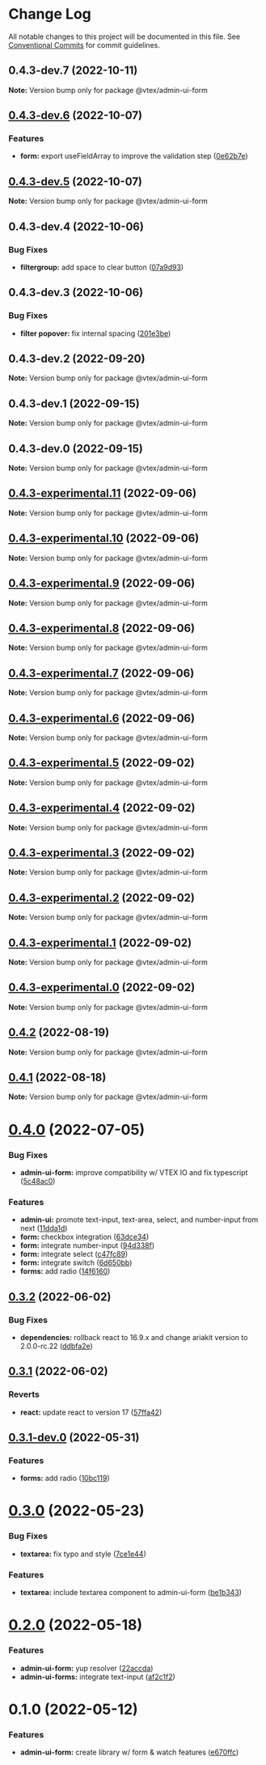 # Change Log

All notable changes to this project will be documented in this file.
See [Conventional Commits](https://conventionalcommits.org) for commit guidelines.

## 0.4.3-dev.7 (2022-10-11)

**Note:** Version bump only for package @vtex/admin-ui-form





## [0.4.3-dev.6](https://github.com/vtex/admin-ui/compare/@vtex/admin-ui-form@0.4.3-dev.5...@vtex/admin-ui-form@0.4.3-dev.6) (2022-10-07)


### Features

* **form:** export useFieldArray to improve the validation step ([0e62b7e](https://github.com/vtex/admin-ui/commit/0e62b7e3d8adcc69989de622b01c01f20bc8bf09))





## [0.4.3-dev.5](https://github.com/vtex/admin-ui/compare/@vtex/admin-ui-form@0.4.3-dev.4...@vtex/admin-ui-form@0.4.3-dev.5) (2022-10-07)

**Note:** Version bump only for package @vtex/admin-ui-form





## 0.4.3-dev.4 (2022-10-06)


### Bug Fixes

* **filtergroup:** add space to clear button ([07a9d93](https://github.com/vtex/admin-ui/commit/07a9d936de8a5b1d8cde725251d12c12a9506323))





## 0.4.3-dev.3 (2022-10-06)


### Bug Fixes

* **filter popover:** fix internal spacing ([201e3be](https://github.com/vtex/admin-ui/commit/201e3be897ecaaccc410b7e83815fddf43135b39))





## 0.4.3-dev.2 (2022-09-20)

**Note:** Version bump only for package @vtex/admin-ui-form





## 0.4.3-dev.1 (2022-09-15)

**Note:** Version bump only for package @vtex/admin-ui-form





## 0.4.3-dev.0 (2022-09-15)

**Note:** Version bump only for package @vtex/admin-ui-form

## [0.4.3-experimental.11](https://github.com/vtex/admin-ui/compare/@vtex/admin-ui-form@0.4.3-experimental.10...@vtex/admin-ui-form@0.4.3-experimental.11) (2022-09-06)

**Note:** Version bump only for package @vtex/admin-ui-form

## [0.4.3-experimental.10](https://github.com/vtex/admin-ui/compare/@vtex/admin-ui-form@0.4.3-experimental.9...@vtex/admin-ui-form@0.4.3-experimental.10) (2022-09-06)

**Note:** Version bump only for package @vtex/admin-ui-form

## [0.4.3-experimental.9](https://github.com/vtex/admin-ui/compare/@vtex/admin-ui-form@0.4.3-experimental.8...@vtex/admin-ui-form@0.4.3-experimental.9) (2022-09-06)

**Note:** Version bump only for package @vtex/admin-ui-form

## [0.4.3-experimental.8](https://github.com/vtex/admin-ui/compare/@vtex/admin-ui-form@0.4.3-experimental.7...@vtex/admin-ui-form@0.4.3-experimental.8) (2022-09-06)

**Note:** Version bump only for package @vtex/admin-ui-form

## [0.4.3-experimental.7](https://github.com/vtex/admin-ui/compare/@vtex/admin-ui-form@0.4.3-experimental.6...@vtex/admin-ui-form@0.4.3-experimental.7) (2022-09-06)

**Note:** Version bump only for package @vtex/admin-ui-form

## [0.4.3-experimental.6](https://github.com/vtex/admin-ui/compare/@vtex/admin-ui-form@0.4.3-experimental.5...@vtex/admin-ui-form@0.4.3-experimental.6) (2022-09-06)

**Note:** Version bump only for package @vtex/admin-ui-form

## [0.4.3-experimental.5](https://github.com/vtex/admin-ui/compare/@vtex/admin-ui-form@0.4.3-experimental.4...@vtex/admin-ui-form@0.4.3-experimental.5) (2022-09-02)

**Note:** Version bump only for package @vtex/admin-ui-form

## [0.4.3-experimental.4](https://github.com/vtex/admin-ui/compare/@vtex/admin-ui-form@0.4.3-experimental.3...@vtex/admin-ui-form@0.4.3-experimental.4) (2022-09-02)

**Note:** Version bump only for package @vtex/admin-ui-form

## [0.4.3-experimental.3](https://github.com/vtex/admin-ui/compare/@vtex/admin-ui-form@0.4.3-experimental.2...@vtex/admin-ui-form@0.4.3-experimental.3) (2022-09-02)

**Note:** Version bump only for package @vtex/admin-ui-form

## [0.4.3-experimental.2](https://github.com/vtex/admin-ui/compare/@vtex/admin-ui-form@0.4.3-experimental.1...@vtex/admin-ui-form@0.4.3-experimental.2) (2022-09-02)

**Note:** Version bump only for package @vtex/admin-ui-form

## [0.4.3-experimental.1](https://github.com/vtex/admin-ui/compare/@vtex/admin-ui-form@0.4.2...@vtex/admin-ui-form@0.4.3-experimental.1) (2022-09-02)

**Note:** Version bump only for package @vtex/admin-ui-form

## [0.4.3-experimental.0](https://github.com/vtex/admin-ui/compare/@vtex/admin-ui-form@0.4.2...@vtex/admin-ui-form@0.4.3-experimental.0) (2022-09-02)

**Note:** Version bump only for package @vtex/admin-ui-form

## [0.4.2](https://github.com/vtex/admin-ui/compare/@vtex/admin-ui-form@0.4.1...@vtex/admin-ui-form@0.4.2) (2022-08-19)

**Note:** Version bump only for package @vtex/admin-ui-form

## [0.4.1](https://github.com/vtex/admin-ui/compare/@vtex/admin-ui-form@0.4.0...@vtex/admin-ui-form@0.4.1) (2022-08-18)

**Note:** Version bump only for package @vtex/admin-ui-form

# [0.4.0](https://github.com/vtex/admin-ui/compare/@vtex/admin-ui-form@0.3.2...@vtex/admin-ui-form@0.4.0) (2022-07-05)

### Bug Fixes

- **admin-ui-form:** improve compatibility w/ VTEX IO and fix typescript ([5c48ac0](https://github.com/vtex/admin-ui/commit/5c48ac03856b1e726323caa2df0d5e0f66f36bd5))

### Features

- **admin-ui:** promote text-input, text-area, select, and number-input from next ([11dda1d](https://github.com/vtex/admin-ui/commit/11dda1d0bc60396c5f36936813e987295a1e15ff))
- **form:** checkbox integration ([63dce34](https://github.com/vtex/admin-ui/commit/63dce3419c67496f786887d39281135913e82a37))
- **form:** integrate number-input ([94d338f](https://github.com/vtex/admin-ui/commit/94d338fa91a2308e1df8ee44e8470686d5d6278f))
- **form:** integrate select ([c47fc89](https://github.com/vtex/admin-ui/commit/c47fc899306ce94b7a1994031097e49f82c9c435))
- **form:** integrate switch ([6d650bb](https://github.com/vtex/admin-ui/commit/6d650bb9717aa654f33adf52273c1033bc43b9e5))
- **forms:** add radio ([14f6160](https://github.com/vtex/admin-ui/commit/14f6160747be8025682a498f937f9046a7aa8032))

## [0.3.2](https://github.com/vtex/admin-ui/compare/@vtex/admin-ui-form@0.3.1...@vtex/admin-ui-form@0.3.2) (2022-06-02)

### Bug Fixes

- **dependencies:** rollback react to 16.9.x and change ariakit version to 2.0.0-rc.22 ([ddbfa2e](https://github.com/vtex/admin-ui/commit/ddbfa2e4455401bafd4404c3dcf6101e66403c7c))

## [0.3.1](https://github.com/vtex/admin-ui/compare/@vtex/admin-ui-form@0.3.0...@vtex/admin-ui-form@0.3.1) (2022-06-02)

### Reverts

- **react:** update react to version 17 ([57ffa42](https://github.com/vtex/admin-ui/commit/57ffa42dc1254bf0ade4afbc32fe79382bf92ddc))

## [0.3.1-dev.0](https://github.com/vtex/admin-ui/compare/@vtex/admin-ui-form@0.3.0...@vtex/admin-ui-form@0.3.1-dev.0) (2022-05-31)

### Features

- **forms:** add radio ([10bc119](https://github.com/vtex/admin-ui/commit/10bc119aecddfccfbaa615425b4d3187e10e0960))

# [0.3.0](https://github.com/vtex/admin-ui/compare/@vtex/admin-ui-form@0.2.0...@vtex/admin-ui-form@0.3.0) (2022-05-23)

### Bug Fixes

- **textarea:** fix typo and style ([7ce1e44](https://github.com/vtex/admin-ui/commit/7ce1e441ce45f5d7332504ca4128f46e0e7fd589))

### Features

- **textarea:** include textarea component to admin-ui-form ([be1b343](https://github.com/vtex/admin-ui/commit/be1b343ea876114af1fd5ca5aef792597f090baf))

# [0.2.0](https://github.com/vtex/admin-ui/compare/@vtex/admin-ui-form@0.1.0...@vtex/admin-ui-form@0.2.0) (2022-05-18)

### Features

- **admin-ui-form:** yup resolver ([22accda](https://github.com/vtex/admin-ui/commit/22accda5f7fc4af9a93d7c86ef1e293258b891c1))
- **admin-ui-forms:** integrate text-input ([af2c1f2](https://github.com/vtex/admin-ui/commit/af2c1f2737761dd378ef2fcb5299c6dd8d142516))

# 0.1.0 (2022-05-12)

### Features

- **admin-ui-form:** create library w/ form & watch features ([e670ffc](https://github.com/vtex/admin-ui/commit/e670ffc54e7481b3288ac3c9706a5dff04e85967))
